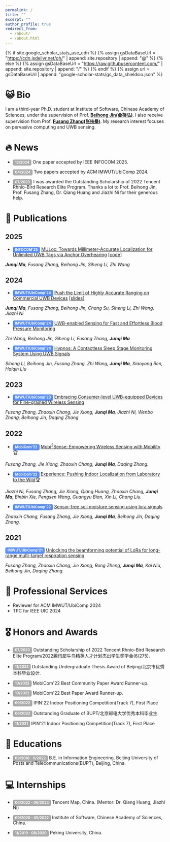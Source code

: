 ```yaml
---
permalink: /
title: ""
excerpt: ""
author_profile: true
redirect_from: 
  - /about/
  - /about.html
---
```


{% if site.google_scholar_stats_use_cdn %}
{% assign gsDataBaseUrl = "https://cdn.jsdelivr.net/gh/" | append: site.repository | append: "@" %}
{% else %}
{% assign gsDataBaseUrl = "https://raw.githubusercontent.com/" | append: site.repository | append: "/" %}
{% endif %}
{% assign url = gsDataBaseUrl | append: "google-scholar-stats/gs_data_shieldsio.json" %}

<style>
.label-paper {
    background-color: #cd2828;
}

.label-conf {
    background-color: #578DFF;
}

.label-time {
    background-color: #aaaaaa;
}

.label {
    display: inline;
    padding: .2em .6em .3em;
    padding-top: 0.2em;
    padding-right: 0.6em;
    padding-bottom: 0.3em;
    padding-left: 0.6em;
    font-size: 80%;
    font-weight: bold;
    line-height: 1;
    color: #fff;
    text-align: center;
    white-space: nowrap;
    vertical-align: baseline;
    border-radius: .4em;
}
</style>


<span class='anchor' id='about-me'></span>

# 😺 Bio
I am a third-year Ph.D. student at Institute of Software, Chinese Academy of Sciences, under the supervision of Prof. **[Beihong Jin(金蓓弘)](http://work.iscas.ac.cn/index.php/Jinbeihong/index/)**. I also receive supervision from Prof. **[Fusang Zhang(张扶桑)](https://people.ucas.ac.cn/~zhangfusang?language=en)**. My research interest focuses on pervasive computing and UWB sensing.

# 🔥 News
- <span class = 'label label-time'>12/2024</span> One paper accepted by IEEE INFOCOM 2025.

- <span class = 'label label-time'>04/2024</span> Two papers accepted by ACM IMWUT/UbiComp 2024.

- <span class = 'label label-time'>07/2023</span> I was awarded the Outstanding Scholarship of 2022 Tencent Rhnio-Bird Research Elite Program. Thanks a lot to Prof. Beihong Jin, Prof. Fusang Zhang, Dr. Qiang Huang and Jiazhi Ni for their generous help.

# 📝 Publications 
## 2025
- <span class = 'label label-conf'>INFOCOM'25</span> [MULoc: Towards Millimeter-Accurate Localization for Unlimited UWB Tags via Anchor Overhearing](https://www.researchgate.net/publication/387772183_MULoc_Towards_Millimeter-Accurate_Localization_for_Unlimited_UWB_Tags_via_Anchor_Overhearing?_tp=eyJjb250ZXh0Ijp7InBhZ2UiOiJwcm9maWxlIiwicHJldmlvdXNQYWdlIjpudWxsLCJzdWJQYWdlIjpudWxsLCJwb3NpdGlvbiI6InBhZ2VDb250ZW50In19)  [[code]](https://github.com/junqi-ma/junqi-ma.github.io/blob/main/slides/UbiComp_presentation.pdf)

***Junqi Ma**, Fusang Zhang, Beihong Jin, Siheng Li, Zhi Wang*

## 2024
- <span class = 'label label-conf'>IMWUT/UbiComp'24</span> [Push the Limit of Highly Accurate Ranging on Commercial UWB Devices](https://doi.org/10.1145/3659602) [[slides]]([https://github.com/junqi-ma/junqi-ma.github.io/blob/main/slides/UbiComp_presentation.pdf](https://github.com/MULoc/MULoc))

***Junqi Ma**, Fusang Zhang, Beihong Jin, Chang Su, Siheng Li, Zhi Wang, Jiazhi Ni*

- <span class = 'label label-conf'>IMWUT/UbiComp'24</span> [UWB-enabled Sensing for Fast and Effortless Blood Pressure Monitoring](https://doi.org/10.1145/3659617)

*Zhi Wang, Beihong Jin, Siheng Li, Fusang Zhang, **Junqi Ma***

- <span class = 'label label-conf'>IMWUT/UbiComp'24</span> [Hypnos: A Contactless Sleep Stage Monitoring System Using UWB Signals](https://dl.acm.org/doi/abs/10.1145/3678581)

*Siheng Li, Beihong Jin, Fusang Zhang, Zhi Wang, **Junqi Ma**, Xiaoyong Ren, Haiqin Liu*

## 2023

- <span class = 'label label-conf'>IMWUT/UbiComp'23</span> [Embracing Consumer-level UWB-equipped Devices for Fine-grained Wireless Sensing](https://dl.acm.org/doi/abs/10.1145/3569487)

*Fusang Zhang, Zhaoxin Chang, Jie Xiong, **Junqi Ma**, Jiazhi Ni, Wenbo Zhang, Beihong Jin, Daqing Zhang*

## 2022

<!--<span class = 'label label-conf'>MobiCom'22 Demo</span> [Mobi$^2$Sense: enabling wireless sensing under device motions](https://dl.acm.org/doi/abs/10.1145/3495243.3558748)

***Junqi Ma**, Zhaoxin Chang, Fusang Zhang, Jie Xiong, Beihong Jin, Daqing Zhang.*

<span class = 'label label-conf'>MobiCom'22 Demo</span> [Involving ultra-wideband in consumer-level devices into the ecosystem of wireless sensing](https://dl.acm.org/doi/abs/10.1145/3495243.3558745) ([demo video](https://www.youtube.com/watch?v=DmmyH8VwpJU))

***Junqi Ma**, Zhaoxin Chang, Fusang Zhang, Jie Xiong, Jiazhi Ni, Beihong Jin, Daqing Zhang.*
-->

- <span class = 'label label-conf'>MobiCom'22</span> [Mobi$^2$Sense: Empowering Wireless Sensing with Mobility](https://dl.acm.org/doi/10.1145/3495243.3560518)🏆

*Fusang Zhang, Jie Xiong, Zhaoxin Chang, **Junqi Ma**, Daqing Zhang.*

- <span class = 'label label-conf'>MobiCom'22</span> [Experience: Pushing Indoor Localization from Laboratory to the Wild](https://dl.acm.org/doi/10.1145/3495243.3560546)🏆

*Jiazhi Ni, Fusang Zhang, Jie Xiong, Qiang Huang, Zhaoxin Chang, **Junqi Ma**, Binbin Xie, Pengsen Wang, Guangyu Bian, Xin Li, Chang Liu.*

- <span class = 'label label-conf'>IMWUT/UbiComp'22</span> [Sensor-free soil moisture sensing using lora signals](https://dl.acm.org/doi/abs/10.1145/3534608)

*Zhaoxin Chang, Fusang Zhang, Jie Xiong, **Junqi Ma**, Beihong Jin, Daqing Zhang.*

## 2021

<span class = 'label label-conf'>IMWUT/UbiComp'21</span> [Unlocking the beamforming potential of LoRa for long-range multi-target respiration sensing](https://dl.acm.org/doi/abs/10.1145/3463526)

*Fusang Zhang, Zhaoxin Chang, Jie Xiong, Rong Zheng, **Junqi Ma**, Kai Niu, Beihong Jin, Daqing Zhang.*

# 📕 Professional Services

- Reviewer for ACM IMWUT/UbiComp 2024
- TPC for IEEE UIC 2024

# 🎖 Honors and Awards
- <span class = 'label label-time'>07/2023</span> Outstanding Scholarship of 2022 Tencent Rhnio-Bird Research Elite Program/2022腾讯犀牛鸟精英人才计划杰出学生奖学金(6/275).

- <span class = 'label label-time'>11/2022</span> Outstanding Undergraduate Thesis Award of Beijing/北京市优秀本科毕业设计.

- <span class = 'label label-time'>10/2022</span> MobiCom'22 Best Community Paper Award Runner-up.

- <span class = 'label label-time'>10/2022</span> MobiCom'22 Best Paper Award Runner-up.

- <span class = 'label label-time'>09/2022</span> IPIN'22 Indoor Positioning Competition(Track 7), First Place

- <span class = 'label label-time'>06/2022</span> Outstanding Graduate of BUPT/北京邮电大学优秀本科毕业生.

- <span class = 'label label-time'>11/2021</span> IPIN'21 Indoor Positioning Competition(Track 7), First Place


# 📖 Educations
- <span class = 'label label-time'>09/2018 - 6/2022</span>  B.E. in Information Engineering. Beijing University of Posts and Telecommunications(BUPT), Beijing, China.

# 💻 Internships
- <span class = 'label label-time'>06/2022 - 06/2023</span> Tencent Map, China. (Mentor: Dr. Qiang Huang, Jiazhi Ni)

- <span class = 'label label-time'>09/2020 - 05/2022</span> Institute of Software, Chinese Academy of Sciences, China.

- <span class = 'label label-time'>11/2019 - 08/2020</span> Peking University, China.
